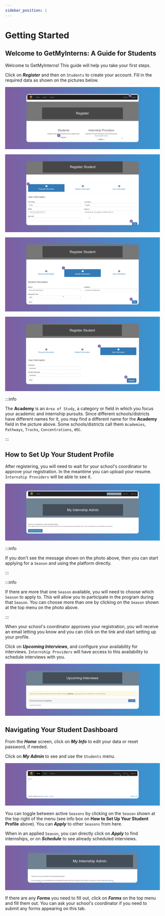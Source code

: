 ```yaml
---
sidebar_position: 1
---
```


# Getting Started

## Welcome to GetMyInterns: A Guide for Students

Welcome to GetMyInterns! This guide will help you take your first steps.

Click on **_Register_** and then on `Students` to create your account. Fill in the required data as shown on the pictures below.

![Register](images/getting-started-register.png)

![Registration 1](images/register-student-1.png)

![Registration 2](images/register-student-2.png)

![Registration 3](images/register-student-3.png)

:::info

The **Academy** is an `Area of Study`, a category or field in which you focus your academic and internship pursuits. Since different schools/districts have different names for it, you may find a different name for the **Academy** field in the picture above. Some schools/districts call them `Academies`, `Pathways`, `Tracks`, `Concentrations`, etc.

:::

## How to Set Up Your Student Profile

After registering, you will need to wait for your school's coordinator to approve your registration. In the meantime you can upload your resume. `Internship Providers` will be able to see it.

![After Registration](images/after-registering.png)

:::info

If you don't see the message shown on the photo above, then you can start applying for a `Season` and using the platform directly.

:::

:::info

If there are more that one `Season` available, you will need to choose which `Season` to apply to. This will allow you to participate in the program during that `Season`. You can choose more than one by clicking on the `Season` shown at the top menu on the photo above.

:::

When your school's coordinator approves your registration, you will receive an email letting you know and you can click on the link and start setting up your profile.

Click on **_Upcoming Interviews_**, and configure your availability for interviews. `Internship Providers` will have access to this availability to schedule interviews with you.

![Interview Availability](images/interviews-availability.png)

## Navigating Your Student Dashboard

From the **_Home_** screen, click on **_My Info_** to edit your data or reset password, if needed.

Click on **_My Admin_** to see and use the `Students` menu.

![My Admin My Info](images/my-admin-my-info.png)

You can toggle between active `Seasons` by clicking on the `Season` shown at the top right of the menu (see info box on **How to Set Up Your Student Profile** above). You can **_Apply_** to other `Seasons` from here.

When in an applied `Season`, you can directly click on **_Apply_** to find internships, or on **_Schedule_** to see already scheduled interviews.

![My Admin](images/my-admin.png)

If there are any **_Forms_** you need to fill out, click on **_Forms_** on the top menu and fill them out. You can ask your school's coordinator if you need to submit any forms appearing on this tab.

